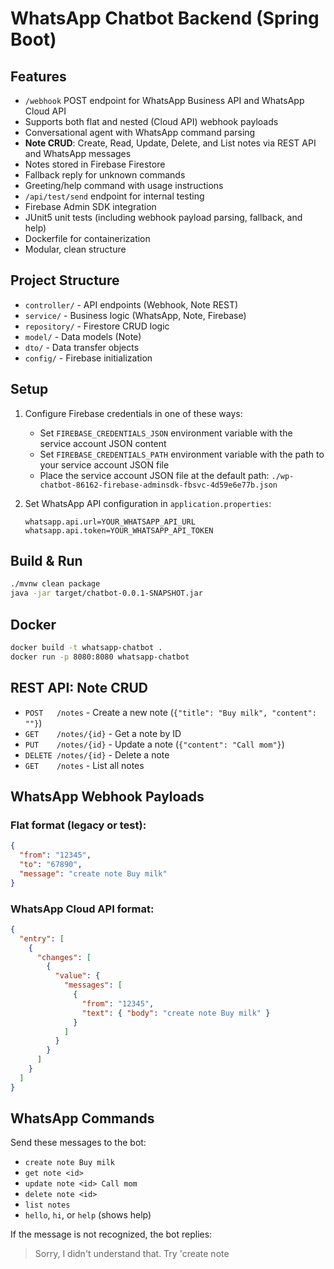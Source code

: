 # WhatsApp Chatbot Backend (Spring Boot)

## Features
- `/webhook` POST endpoint for WhatsApp Business API and WhatsApp Cloud API
- Supports both flat and nested (Cloud API) webhook payloads
- Conversational agent with WhatsApp command parsing
- **Note CRUD**: Create, Read, Update, Delete, and List notes via REST API and WhatsApp messages
- Notes stored in Firebase Firestore
- Fallback reply for unknown commands
- Greeting/help command with usage instructions
- `/api/test/send` endpoint for internal testing
- Firebase Admin SDK integration
- JUnit5 unit tests (including webhook payload parsing, fallback, and help)
- Dockerfile for containerization
- Modular, clean structure

## Project Structure
- `controller/` - API endpoints (Webhook, Note REST)
- `service/` - Business logic (WhatsApp, Note, Firebase)
- `repository/` - Firestore CRUD logic
- `model/` - Data models (Note)
- `dto/` - Data transfer objects
- `config/` - Firebase initialization

## Setup
1. Configure Firebase credentials in one of these ways:
   - Set `FIREBASE_CREDENTIALS_JSON` environment variable with the service account JSON content
   - Set `FIREBASE_CREDENTIALS_PATH` environment variable with the path to your service account JSON file
   - Place the service account JSON file at the default path: `./wp-chatbot-86162-firebase-adminsdk-fbsvc-4d59e6e77b.json`

2. Set WhatsApp API configuration in `application.properties`:
   ```properties
   whatsapp.api.url=YOUR_WHATSAPP_API_URL
   whatsapp.api.token=YOUR_WHATSAPP_API_TOKEN
   ```

## Build & Run
```sh
./mvnw clean package
java -jar target/chatbot-0.0.1-SNAPSHOT.jar
```

## Docker
```sh
docker build -t whatsapp-chatbot .
docker run -p 8080:8080 whatsapp-chatbot
```

## REST API: Note CRUD
- `POST   /notes`         - Create a new note (`{"title": "Buy milk", "content": ""}`)
- `GET    /notes/{id}`    - Get a note by ID
- `PUT    /notes/{id}`    - Update a note (`{"content": "Call mom"}`)
- `DELETE /notes/{id}`    - Delete a note
- `GET    /notes`         - List all notes

## WhatsApp Webhook Payloads
### Flat format (legacy or test):
```json
{
  "from": "12345",
  "to": "67890",
  "message": "create note Buy milk"
}
```
### WhatsApp Cloud API format:
```json
{
  "entry": [
    {
      "changes": [
        {
          "value": {
            "messages": [
              {
                "from": "12345",
                "text": { "body": "create note Buy milk" }
              }
            ]
          }
        }
      ]
    }
  ]
}
```

## WhatsApp Commands
Send these messages to the bot:
- `create note Buy milk`
- `get note <id>`
- `update note <id> Call mom`
- `delete note <id>`
- `list notes`
- `hello`, `hi`, or `help` (shows help)

If the message is not recognized, the bot replies:
> Sorry, I didn't understand that. Try 'create note <title>' or 'list notes'.

## Testing
- Unit tests cover WhatsApp message handling, webhook payload parsing, fallback, and help/greeting responses.

---
**Note:** Firestore is used for persistent storage. All note operations are handled via Firestore. WhatsApp and REST endpoints are fully integrated. 